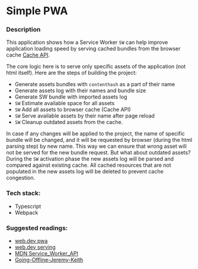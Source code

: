 # Simple PWA

### Description
This application shows how a Service Worker `SW` can help improve application loading speed by serving cached bundles from the browser cache [Cache API](https://developer.mozilla.org/en-US/docs/Web/API/Cache).

The core logic here is to serve only specific assets of the application (not html itself).
Here are the steps of building the project:
- Generate assets bundles with `contenthash` as a part of their name
- Generate assets log with their names and bundle size
- Generate SW bundle with imported assets log
- `SW` Estimate available space for all assets
- `SW` Add all assets to browser cache (Cache API)
- `SW` Serve available assets by their name after page reload
- `SW` Cleanup outdated assets from the cache.

In case if any changes will be applied to the project, the name of specific bundle will be changed, and it will be requested by browser (during the html parsing step) by new name.
This way we can ensure that wrong asset will not be served for the new bundle request.
But what about outdated assets?
During the `SW` activation phase the new assets log will be parsed and compared against existing cache. 
All cached resources that are not populated in the new assets log will be deleted to prevent cache congestion.

### Tech stack:
- Typescript
- Webpack

### Suggested readings:
- [web.dev pwa](https://web.dev/learn/pwa/)
- [web.dev serving](https://web.dev/learn/pwa/serving/)
- [MDN Service_Worker_API](https://developer.mozilla.org/en-US/docs/Web/API/Service_Worker_API)
- [Going-Offline-Jeremy-Keith](https://www.amazon.com/Going-Offline-Jeremy-Keith/dp/1937557650)
